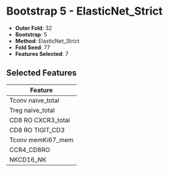 # Bootstrap 5 - ElasticNet_Strict

- **Outer Fold**: 32
- **Bootstrap**: 5
- **Method**: ElasticNet_Strict
- **Fold Seed**: 77
- **Features Selected**: 7

## Selected Features

| Feature |
|---------|
| Tconv naive_total |
| Treg naive_total |
| CD8 RO CXCR3_total |
| CD8 RO TIGIT_CD3 |
| Tconv memKi67_mem |
| CCR4_CD8RO |
| NKCD16_NK |
